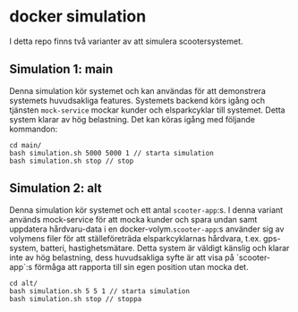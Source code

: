 # docker simulation

I detta repo finns två varianter av att simulera scootersystemet.

## Simulation 1: main

Denna simulation kör systemet och kan användas för att demonstrera systemets huvudsakliga features. Systemets backend körs igång och tjänsten `mock-service` mockar kunder och elsparkcyklar till systemet. Detta system klarar av hög belastning. Det kan köras igång med följande kommandon:

```
cd main/
bash simulation.sh 5000 5000 1 // starta simulation
bash simulation.sh stop // stop
```

## Simulation 2: alt

Denna simulation kör systemet och ett antal `scooter-app`:s. I denna variant används mock-service för att mocka kunder och spara undan samt uppdatera hårdvaru-data i en docker-volym.`scooter-app`:s använder sig av volymens filer för att ställeföreträda elsparkcyklarnas hårdvara, t.ex. gps-system, batteri, hastighetsmätare. Detta system är väldigt känslig och klarar inte av hög belastning, dess huvudsakliga syfte är att visa på ´scooter-app`:s förmåga att rapporta till sin egen position utan mocka det.

```
cd alt/
bash simulation.sh 5 5 1 // starta simulation
bash simulation.sh stop // stoppa
```